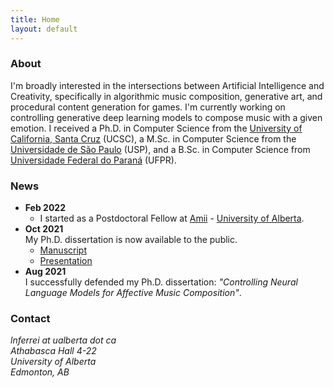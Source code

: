 ```yaml
---
title: Home
layout: default
---
```


### About
I'm broadly interested in the intersections between Artificial Intelligence and Creativity, specifically in
algorithmic music composition, generative art, and procedural content generation for games. I'm currently working on controlling generative deep learning models to compose music with a given emotion. I received a Ph.D. in Computer Science from the [University of California, Santa Cruz](http://www.ucsc.edu) (UCSC), a M.Sc. in Computer Science from the [Universidade de São Paulo](http://www.usp.br) (USP), and a B.Sc. in Computer Science from [Universidade Federal do Paraná](http://www.ufpr.br) (UFPR).

### News
- **Feb 2022**
    - I started as a Postdoctoral Fellow at [Amii](https://www.amii.ca/) - [University of Alberta](https://www.ualberta.ca/index.html).
- **Oct 2021**  
My Ph.D. dissertation is now available to the public.  
    - [Manuscript](https://escholarship.org/uc/item/437430f4)
    - [Presentation](https://www.youtube.com/watch?v=tlAizfule5I&feature=youtu.be)
- **Aug 2021**  
I successfully defended my Ph.D. dissertation: *"Controlling Neural Language Models for Affective Music Composition"*.

### Contact
*lnferrei at ualberta dot ca*  
*Athabasca Hall 4-22*  
*University of Alberta*  
*Edmonton, AB*
